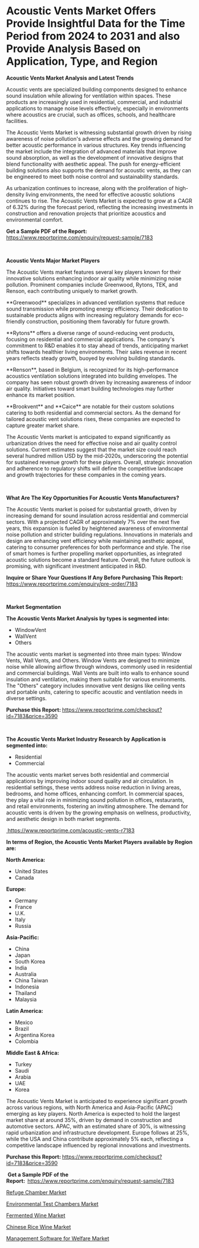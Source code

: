 <p><h1>Acoustic Vents Market Offers Provide Insightful Data for the Time Period from 2024 to 2031 and also Provide Analysis Based on Application, Type, and Region</h1></p><p><strong>Acoustic Vents Market Analysis and Latest Trends</strong></p>
<p><p>Acoustic vents are specialized building components designed to enhance sound insulation while allowing for ventilation within spaces. These products are increasingly used in residential, commercial, and industrial applications to manage noise levels effectively, especially in environments where acoustics are crucial, such as offices, schools, and healthcare facilities.</p><p>The Acoustic Vents Market is witnessing substantial growth driven by rising awareness of noise pollution's adverse effects and the growing demand for better acoustic performance in various structures. Key trends influencing the market include the integration of advanced materials that improve sound absorption, as well as the development of innovative designs that blend functionality with aesthetic appeal. The push for energy-efficient building solutions also supports the demand for acoustic vents, as they can be engineered to meet both noise control and sustainability standards.</p><p>As urbanization continues to increase, along with the proliferation of high-density living environments, the need for effective acoustic solutions continues to rise. The Acoustic Vents Market is expected to grow at a CAGR of 6.32% during the forecast period, reflecting the increasing investments in construction and renovation projects that prioritize acoustics and environmental comfort.</p></p>
<p><strong>Get a Sample PDF of the Report:&nbsp;</strong> <a href="https://www.reportprime.com/enquiry/request-sample/7183?utm_campaign=75&utm_medium=2&utm_source=Github&utm_content=ia&utm_term=25112024&utm_id=acoustic-vents">https://www.reportprime.com/enquiry/request-sample/7183</a></p>
<p>&nbsp;</p>
<p><strong>Acoustic Vents Major Market Players</strong></p>
<p><p>The Acoustic Vents market features several key players known for their innovative solutions enhancing indoor air quality while minimizing noise pollution. Prominent companies include Greenwood, Rytons, TEK, and Renson, each contributing uniquely to market growth.</p><p>**Greenwood** specializes in advanced ventilation systems that reduce sound transmission while promoting energy efficiency. Their dedication to sustainable products aligns with increasing regulatory demands for eco-friendly construction, positioning them favorably for future growth.</p><p>**Rytons** offers a diverse range of sound-reducing vent products, focusing on residential and commercial applications. The company's commitment to R&D enables it to stay ahead of trends, anticipating market shifts towards healthier living environments. Their sales revenue in recent years reflects steady growth, buoyed by evolving building standards.</p><p>**Renson**, based in Belgium, is recognized for its high-performance acoustics ventilation solutions integrated into building envelopes. The company has seen robust growth driven by increasing awareness of indoor air quality. Initiatives toward smart building technologies may further enhance its market position.</p><p>**Brookvent** and **Caice** are notable for their custom solutions catering to both residential and commercial sectors. As the demand for tailored acoustic vent solutions rises, these companies are expected to capture greater market share.</p><p>The Acoustic Vents market is anticipated to expand significantly as urbanization drives the need for effective noise and air quality control solutions. Current estimates suggest that the market size could reach several hundred million USD by the mid-2020s, underscoring the potential for sustained revenue growth for these players. Overall, strategic innovation and adherence to regulatory shifts will define the competitive landscape and growth trajectories for these companies in the coming years.</p></p>
<p>&nbsp;</p>
<p><strong>What Are The Key Opportunities For Acoustic Vents Manufacturers?</strong></p>
<p><p>The Acoustic Vents market is poised for substantial growth, driven by increasing demand for sound insulation across residential and commercial sectors. With a projected CAGR of approximately 7% over the next five years, this expansion is fueled by heightened awareness of environmental noise pollution and stricter building regulations. Innovations in materials and design are enhancing vent efficiency while maintaining aesthetic appeal, catering to consumer preferences for both performance and style. The rise of smart homes is further propelling market opportunities, as integrated acoustic solutions become a standard feature. Overall, the future outlook is promising, with significant investment anticipated in R&D.</p></p>
<p><strong>Inquire or Share Your Questions If Any Before Purchasing This Report:</strong> <a href="https://www.reportprime.com/enquiry/pre-order/7183?utm_campaign=75&utm_medium=2&utm_source=Github&utm_content=ia&utm_term=25112024&utm_id=acoustic-vents">https://www.reportprime.com/enquiry/pre-order/7183</a></p>
<p>&nbsp;</p>
<p><strong>Market Segmentation</strong></p>
<p><strong>The Acoustic Vents Market Analysis by types is segmented into:</strong></p>
<p><ul><li>WindowVent</li><li>WallVent</li><li>Others</li></ul></p>
<p><p>The acoustic vents market is segmented into three main types: Window Vents, Wall Vents, and Others. Window Vents are designed to minimize noise while allowing airflow through windows, commonly used in residential and commercial buildings. Wall Vents are built into walls to enhance sound insulation and ventilation, making them suitable for various environments. The "Others" category includes innovative vent designs like ceiling vents and portable units, catering to specific acoustic and ventilation needs in diverse settings.</p></p>
<p><strong>Purchase this Report:&nbsp;</strong><a href="https://www.reportprime.com/checkout?id=7183&price=3590&utm_campaign=75&utm_medium=2&utm_source=Github&utm_content=ia&utm_term=25112024&utm_id=acoustic-vents">https://www.reportprime.com/checkout?id=7183&price=3590</a></p>
<p>&nbsp;</p>
<p><strong>The Acoustic Vents Market Industry Research by Application is segmented into:</strong></p>
<p><ul><li>Residential</li><li>Commercial</li></ul></p>
<p><p>The acoustic vents market serves both residential and commercial applications by improving indoor sound quality and air circulation. In residential settings, these vents address noise reduction in living areas, bedrooms, and home offices, enhancing comfort. In commercial spaces, they play a vital role in minimizing sound pollution in offices, restaurants, and retail environments, fostering an inviting atmosphere. The demand for acoustic vents is driven by the growing emphasis on wellness, productivity, and aesthetic design in both market segments.</p></p>
<p><a href="https://www.reportprime.com/acoustic-vents-r7183?utm_campaign=75&utm_medium=2&utm_source=Github&utm_content=ia&utm_term=25112024&utm_id=acoustic-vents">&nbsp;https://www.reportprime.com/acoustic-vents-r7183</a></p>
<p><strong>In terms of Region, the Acoustic Vents Market Players available by Region are:</strong></p>
<p>
    <p> <strong> North America: </strong>
        <ul>
            <li>United States</li>
            <li>Canada</li>
        </ul>
        </p> 
    <p> <strong> Europe: </strong>
        <ul>
            <li>Germany</li>
            <li>France</li>
            <li>U.K.</li>
            <li>Italy</li>
            <li>Russia</li>
        </ul>
        </p> 
    <p> <strong> Asia-Pacific: </strong>
        <ul>
            <li>China</li>
            <li>Japan</li>
            <li>South Korea</li>
            <li>India</li>
            <li>Australia</li>
            <li>China Taiwan</li>
            <li>Indonesia</li>
            <li>Thailand</li>
            <li>Malaysia</li>
        </ul>
        </p> 
    <p> <strong> Latin America: </strong>
        <ul>
            <li>Mexico</li>
            <li>Brazil</li>
            <li>Argentina Korea</li>
            <li>Colombia</li>
        </ul>
        </p> 
    <p> <strong> Middle East & Africa: </strong>
        <ul>
            <li>Turkey</li>
            <li>Saudi</li>
            <li>Arabia</li>
            <li>UAE</li>
            <li>Korea</li>
        </ul>
    </p>
    </p>
<p><p>The Acoustic Vents Market is anticipated to experience significant growth across various regions, with North America and Asia-Pacific (APAC) emerging as key players. North America is expected to hold the largest market share at around 35%, driven by demand in construction and automotive sectors. APAC, with an estimated share of 30%, is witnessing rapid urbanization and infrastructure development. Europe follows at 25%, while the USA and China contribute approximately 5% each, reflecting a competitive landscape influenced by regional innovations and investments.</p></p>
<p><strong>Purchase this Report: </strong><a href="https://www.reportprime.com/checkout?id=7183&price=3590&utm_campaign=75&utm_medium=2&utm_source=Github&utm_content=ia&utm_term=25112024&utm_id=acoustic-vents">https://www.reportprime.com/checkout?id=7183&price=3590</a></p>
<p>&nbsp;<strong>Get a Sample PDF of the Report:&nbsp;&nbsp;</strong><a href="https://www.reportprime.com/enquiry/request-sample/7183?utm_campaign=75&utm_medium=2&utm_source=Github&utm_content=ia&utm_term=25112024&utm_id=acoustic-vents">https://www.reportprime.com/enquiry/request-sample/7183</a></p>
<p><strong></strong></p>
<p><p><a href="https://github.com/MonroeBullock54/Market-Research-Report-List-1/blob/main/refuge-chamber-market.md?utm_campaign=75&utm_medium=2&utm_source=Github&utm_content=ia&utm_term=25112024&utm_id=acoustic-vents">Refuge Chamber Market</a></p><p><a href="https://github.com/shondapmbau/Market-Research-Report-List-1/blob/main/environmental-test-chambers-market.md?utm_campaign=75&utm_medium=2&utm_source=Github&utm_content=ia&utm_term=25112024&utm_id=acoustic-vents">Environmental Test Chambers Market</a></p><p><a href="https://www.linkedin.com/pulse/fermented-wine-market-expected-see-significant-competition-projected-3mitc?utm_campaign=75&utm_medium=2&utm_source=Github&utm_content=ia&utm_term=25112024&utm_id=acoustic-vents">Fermented Wine Market</a></p><p><a href="https://www.linkedin.com/pulse/insights-chinese-rice-wine-market-players-size-geographical-regions-wj2oc?utm_campaign=75&utm_medium=2&utm_source=Github&utm_content=ia&utm_term=25112024&utm_id=acoustic-vents">Chinese Rice Wine Market</a></p><p><a href="https://issuu.com/reportprime-2/docs/management-software-for-welfare-mar_118d4edb18294d?utm_campaign=75&utm_medium=2&utm_source=Github&utm_content=ia&utm_term=25112024&utm_id=acoustic-vents">Management Software for Welfare Market</a></p></p>